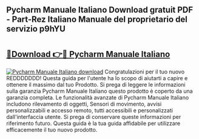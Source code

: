 ## Pycharm Manuale Italiano Download gratuit PDF - Part-Rez Italiano Manuale del proprietario del servizio p9hYU

# <h2><a href="http://dfb81p.blite.top/?on=Pycharm+Manuale+Italiano">🔗Download 👉🔴 Pycharm Manuale Italiano</a></h2>

[![Pycharm Manuale Italiano download](https://i.imgur.com/lujVjoI.png)](http://dfb81p.blite.top/?on=Pycharm+Manuale+Italiano)
Congratulazioni per il tuo nuovo REDDDDDDD! Questa guida per l'utente ha lo scopo di aiutarti a capire e ottenere il massimo dal tuo Prodotto. Si prega di leggere le informazioni sulla garanzia Pycharm Manuale Italiano questo prodotto è coperto da una garanzia completa. Le funzionalità avanzate di Pycharm Manuale Italiano includono rilevamento di oggetti, Sensori di movimento, avvisi personalizzabili e accesso remoto, tutti accessibili e personalizzati dall'interfaccia utente. Si prega di conservare queste informazioni per riferimento futuro. Questa guida è la tua guida affidabile per utilizzare efficacemente il tuo nuovo prodotto.
